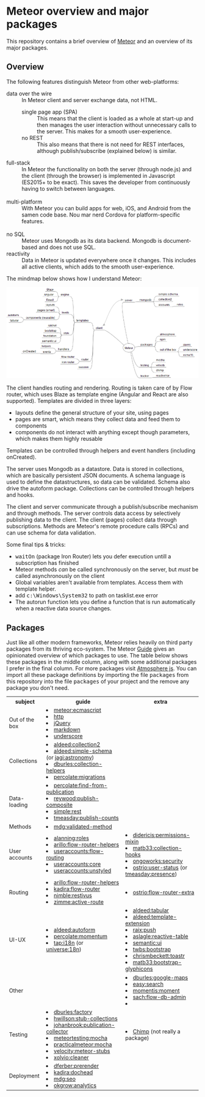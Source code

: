 # Meteor overview and major packages

This repository contains a brief overview of <a href="http://meteor.com">Meteor</a> and an overview of its major packages.

## Overview

The following features distinguish Meteor from other web-platforms:
<dl>
    <dt>data over the wire</dt><dd>In Meteor client and server exchange data, not HTML.
    <dl>
        <dt>single page app (SPA)</dt><dd>This means that the client is loaded as a whole at start-up and then manages the user interaction without unnecessary calls to the server. This makes for a smooth user-experience.</dd>
        <dt>no REST</dt><dd>This also means that there is not need for REST interfaces, although publish/subscribe (explained below) is similar.</dd>
    </dl></dd>
    <dt>full-stack</dt><dd>In Meteor the functionality on both the server (through node.js) and the client (through the browser) is implemented in Javascript (ES2015+ to be exact). This saves the developer from continuously having to switch between languages.</dd>
        <dt>multi-platform</dt><dd>With Meteor you can build apps for web, iOS, and Android from the samen code base. Nou mar nerd Cordova for platform-specific features.</dd>
    <dt>no SQL</dt><dd>Meteor uses Mongodb as its data backend. Mongodb is document-based and does not use SQL.</dd>
    <dt>reactivity</dt><dd>Data in Meteor is updated everywhere once it changes. This includes all active clients, which adds to the smooth user-experience.</dd>
</dl>

<p>The mindmap below shows how I understand Meteor:</p>

<img src="Meteor.png"/>

<p>The client handles routing and rendering. Routing is taken care of by Flow router, which uses Blaze as template engine (Angular and React are also supported). Templates are divided in three layers:
<ul>
    <li>layouts define the general structure of your site, using pages</li>
    <li>pages are smart, which means they collect data and feed them to components</li>
    <li>components do not interact with anything except though parameters, which makes them highly reusable</li>
</ul>

Templates can be controlled through helpers and event handlers (including onCreated).</p>

<p>The server uses Mongodb as a datastore. Data is stored in collections, which are basically persistent JSON documents. A schema language is used to define the datastructures, so data can be validated. Schema also drive the autoform package. Collections can be controlled through helpers and hooks.</p>

<p>The client and server communicate through a publish/subscribe mechanism and through methods. The server controls data access by selectively publishing data to the client. The client (pages) collect data through subscriptions. Methods are Meteor's remote procedure calls (RPCs) and can use schema for data validation.</p>

<p>Some final tips & tricks:
<ul>
    <li><tt>waitOn</tt> (package Iron Router) lets you defer execution untill a subscription has finished</li>
    <li>Meteor methods <i>can</i> be called synchronously on the server, but <i>must</i> be called asynchronously  on the client</li>
    <li>Global variables aren't available from templates. Access them with template helper.</li>
    <li>add <tt>c:\Windows\System32</tt> to path on tasklist.exe error</li>
    <li>The autorun function lets you define a function that is run automatically when a reactive data source changes.</li>
    </ul>
</ul></p>

<h2>Packages</h2>

Just like all other modern frameworks, Meteor relies heavily on third party packages from its thriving eco-system. The Meteor <a href="http://guide.meteor.com">Guide</a> gives an opinionated overview of which packages to use. The table below shows these packages in the middle column, along with some additional packages I prefer in the final column. For more packages visit <a href="https://atmospherejs.com/packages/most-used">Atmosphere js</a>. You can import all these package definitions by importing the file <tt>packages</tt> from this repository into the file <tt>packages</tt> of your project and the remove any package you don't need.

<table id="packages">
<tr><th>subject</th><th>guide</th><th>extra</th></tr>

<tr><td>Out of the box</td>
    <td>
        <li><a href="http://atmospherejs.com/meteor/ecmascript">meteor:ecmascript</a></li>
        <li><a href="https://docs.meteor.com/api/http.html">http</a></li>
        <li><a href="https://docs.meteor.com/packages/jquery.html">jQuery</a></li>
        <li><a href="https://docs.meteor.com/packages/markdown.html">markdown</a></li>
        <li><a href="https://docs.meteor.com/packages/underscore.html">underscore</a></li>
    </td><td>
    </td>
</tr>
<tr><td>Collections</td><td>
    <li><a href="http://atmospherejs.com/aldeed/collection2">aldeed:collection2</a></li>
    <li><a href="http://atmospherejs.com/aldeed/simple-schema">aldeed:simple-schema</a> (or <a href="http://atmospherejs.com/jagi/astronomy">jagi:astronomy</a>)</li>
    <li><a href="http://atmospherejs.com/dburles/collection-helpers">dburles:collection-helpers</a></li>
    <li><a href="http://atmospherejs.com/percolate/migrations">percolate:migrations</a></li>
    </td><td>
    </td>
</tr>
<tr><td>Data-loading</td><td>
<li><a href="http://atmospherejs.com/percolate/find-from-publication">percolate:find-from-publication</a></li>
<li><a href="http://atmospherejs.com/reywood/publish-composite">reywood:publish-composite</a></li>
<li><a href="http://atmospherejs.com/simple/rest">simple:rest</a></li>
<li><a href="http://atmospherejs.com/tmeasday/publish-counts">tmeasday:publish-counts</a></li>
</td><td>
</td></tr>
<tr><td>Methods</td><td>
<li><a href="https://atmospherejs.com/mdg/validated-method">mdg:validated-method</a></li>
</td><td>
</td></tr>
<tr><td>User accounts</td><td>
<li><a href="http://atmospherejs.com/alanning/roles">alanning:roles</a></li>
<li><a href="http://atmospherejs.com/arillo/flow-router-helpers">arillo:flow-router-helpers</a></li>
<li><a href="http://atmospherejs.com/useraccounts/flow-routing">useraccounts:flow-routing</a></li>
<li><a href="http://atmospherejs.com/useraccounts/core">useraccounts:core</a></li>
<li><a href="http://atmospherejs.com/useraccounts/unstyled">useraccounts:unstyled</a></li>
</td><td>
<li><a href="http://atmospherejs.com/didericis/permissions-mixin">didericis:permissions-mixin</a></li>
<li><a href="http://atmospherejs.com/matb33/collection-hooks">matb33:collection-hooks</a></li>
<li><a href="http://atmospherejs.com/ongoworks/security">ongoworks:security</a></li>
<li><a href="http://atmospherejs.com/ostrio/user-status">ostrio:user-status</a> (or <a href="http://atmospherejs.com/tmeasday/presence">tmeasday:presence</a>)</li>
</td></tr>
<tr><td>Routing</td><td>
<li><a href="http://atmospherejs.com/arillo/flow-router-helpers">arillo:flow-router-helpers</a></li>
<li><a href="http://atmospherejs.com/kadira/flow-router">kadira:flow-router</a></li>
<li><a href="http://atmospherejs.com/nimble/restivus">nimble:restivus</a></li>
<li><a href="http://atmospherejs.com/zimme/active-route">zimme:active-route</a></li>
</td><td>
<li><a href="http://atmospherejs.com/ostrio/flow-router-extra">ostrio:flow-router-extra</a></li>
</td></tr>
<tr><td>UI-UX</td><td>
<li><a href="http://atmospherejs.com/aldeed/autoform">aldeed:autoform</a></li>
<li><a href="http://atmospherejs.com/percolate/momentum">percolate:momentum</a></li>
<li><a href="http://atmospherejs.com/tap/i18n">tap:i18n</a> (or <a href="http://atmospherejs.com/universe/18n">universe:18n</a>)</li>
</td><td>
<li><a href="http://atmospherejs.com/aldeed/tabular">aldeed:tabular</a></li>
<li><a href="http://atmospherejs.com/aldeed/template-extension">aldeed:template-extension</a></li>
<li><a href="http://atmospherejs.com/raix/push">raix:push</a></li>
<li><a href="http://atmospherejs.com/aslagle/reactive-table">aslagle:reactive-table</a></li>
<li><a href="http://atmospherejs.com/semantic/ui">semantic:ui</a></li>
<li><a href="http://atmospherejs.com/twbs/bootstrap">twbs:bootstrap</a></li>
<li><a href="http://atmospherejs.com/chrismbeckett/toastr">chrismbeckett:toastr</a></li>
<li><a href="http://atmospherejs.com/matb33:bootstrap-glyphicons">matb33:bootstrap-glyphicons</a></li>
</td></tr>
<tr><td>Other</td><td>
</td><td>
<li><a href="http://atmospherejs.com/dburles/google-maps">dburles:google-maps</a></li>
<li><a href="http://atmospherejs.com/easy/search">easy:search</a></li>
<li><a href="http://atmospherejs.com/momentjs/moment">momentjs:moment</a></li>
<li><a href="http://atmospherejs.com/sach/flow-db-admin">sach:flow-db-admin</a></li>
<li></li>
</td></tr>
<tr><td>Testing</td><td>
<li><a href="http://atmospherejs.com/dburles/factory">dburles:factory</a></li>
<li><a href="http://atmospherejs.com/hwillson/stub-collections">hwillson:stub-collections</a></li>
<li><a href="http://atmospherejs.com/johanbrook/publication-collector">johanbrook:publication-collector</a></li>
<li><a href="http://atmospherejs.com/meteortesting/mocha">meteortesting:mocha</a></li>
<li><a href="http://atmospherejs.com/practicalmeteor/mocha">practicalmeteor:mocha</a></li>
<li><a href="http://atmospherejs.com/velocity/meteor-stubs">velocity:meteor-stubs</a></li>
<li><a href="http://atmospherejs.com/xolvio/cleaner">xolvio:cleaner</a></li>
</td><td>
<li><a href="https://chimp.readme.io/">Chimp</a> (not really a package)</li>
</td></tr>
<tr><td>Deployment</td><td>
<li><a href="http://atmospherejs.com/dferber/prerender">dferber:prerender</a></li>
<li><a href="http://atmospherejs.com/kadira/dochead">kadira:dochead</a></li>
<li><a href="http://atmospherejs.com/mdg/seo">mdg:seo</a></li>
<li><a href="http://atmospherejs.com/okgrow/analytics">okgrow:analytics</a></li>
</td><td>
</td></tr>
</table>
